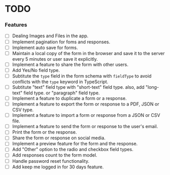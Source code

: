 # TODO

### Features

- [ ] Dealing Images and Files in the app.
- [ ] Implement pagination for foms and responses.
- [ ] Implement auto save for forms.
- [ ] Maintain a local copy of the form in the browser and save it to the server every 5 minutes or user save it explicitly.
- [ ] Implement a feature to share the form with other users.
- [ ] Add Yes/No field type.
- [ ] Subtitute the `type` field in the form schema with `fieldType` to avoid conflicts with the `type` keyword in TypeScript.
- [ ] Subtitute "text" field type with "short-text" field type. also, add "long-text" field type. or "paragraph" field type.
- [ ] Implement a feature to duplicate a form or a response.
- [ ] Implement a feature to export the form or response to a PDF, JSON or CSV type.
- [ ] Implement a feature to import a form or response from a JSON or CSV file.
- [ ] Implement a feature to send the form or response to the user's email.
- [ ] Print the form or the response.
- [ ] Share the form or response on social media.
- [ ] Implement a preview feature for the form and the response.
- [ ] Add "Other" option to the radio and checkbox field types.
- [ ] Add responses count to the form model.
- [ ] Handle password reset functionality.
- [ ] Add keep me logged in for 30 days feature.

